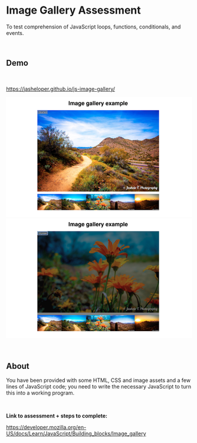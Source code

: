# Image Gallery Assessment
To test comprehension of JavaScript loops, functions, conditionals, and events. 

<br>


## Demo

<br>

https://jasheloper.github.io/js-image-gallery/

![Image Gallery Demo - Jashele T.](demo1.png)
![Image Gallery Demo - Jashele T.](demo2.png)


<br>


## About


You have been provided with some HTML, CSS and image assets and a few lines of JavaScript code; you need to write the necessary JavaScript to turn this into a working program. 

<br>

**Link to assessment + steps to complete:**


https://developer.mozilla.org/en-US/docs/Learn/JavaScript/Building_blocks/Image_gallery